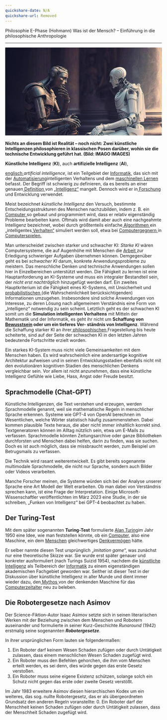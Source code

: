 ```yaml
---
quickshare-date: N/A
quickshare-url: Removed
---
```

Philosophie E-Phase (Hohmann)
Was ist der Mensch? – Einführung in die philosophische Anthropologie
***

![](../attachments/Aspose.Words.a83ed5ee-2a1e-4067-b1d2-28352a618d27.002.jpeg)

**Nichts an diesem Bild ist Realität – noch nicht: Zwei künstliche Intelligenzen philosophieren in klassischen Posen darüber, wohin sie die technische Entwicklung geführt hat. (Bild: IMAGO IMAGES)**

**Künstliche Intelligenz** (**KI**), auch **artifizielle Intelligenz** (**AI**), 

[englisch ](https://de.wikipedia.org/wiki/Englische_Sprache)*artificial intelligence*, ist ein Teilgebiet der [Informatik,](https://de.wikipedia.org/wiki/Informatik) das sich mit der [Automatisierung](https://de.wikipedia.org/wiki/Automatisierung)intelligenten Verhaltens und dem [maschinellen Lernen](https://de.wikipedia.org/wiki/Maschinelles_Lernen) befasst. Der Begriff ist schwierig zu definieren, da es bereits an einer genauen[ Definition ](https://de.wikipedia.org/wiki/Definition)von [„Intelligenz“](https://de.wikipedia.org/wiki/Intelligenz) mangelt. Dennoch wird er in[ Forschung ](https://de.wikipedia.org/wiki/Forschung)und Entwicklung verwendet. 

Meist bezeichnet *künstliche Intelligenz* den Versuch, bestimmte Entscheidungsstrukturen des Menschen nachzubilden, indem z. B. ein[ Computer ](https://de.wikipedia.org/wiki/Computer)so gebaut und programmiert wird, dass er relativ eigenständig Probleme bearbeiten kann. Oftmals wird damit aber auch eine nachgeahmte Intelligenz bezeichnet, wobei durch größtenteils einfache[ Algorithmen ](https://de.wikipedia.org/wiki/Algorithmus)ein „intelligentes[ Verhalten“](https://de.wikipedia.org/wiki/Verhalten_\(Psychologie\)) simuliert werden soll, etwa bei [Computergegnern ](https://de.wikipedia.org/wiki/Computergegner)in [Computerspielen.](https://de.wikipedia.org/wiki/Computerspiel) 

Man unterscheidet zwischen starker und schwacher KI: *Starke KI* wären Computersysteme, die auf Augenhöhe mit Menschen die [Arbeit ](https://de.wikipedia.org/wiki/Arbeit_\(Philosophie\)#Aufhebung_des_Arbeitsbegriffs_seit_Mitte_des_20._Jahrhunderts)zur Erledigung schwieriger Aufgaben übernehmen können. Demgegenüber geht es bei *schwacher KI* darum, konkrete Anwendungsprobleme zu meistern. Das menschliche Denken und technische Anwendungen sollen hier in Einzelbereichen unterstützt werden. Die Fähigkeit zu lernen ist eine Hauptanforderung an KI-Systeme und muss ein integraler Bestandteil sein, der *nicht erst nachträglich* hinzugefügt werden darf. Ein zweites Hauptkriterium ist die Fähigkeit eines KI-Systems, mit Unsicherheit und [probabilistischen ](https://de.wikipedia.org/wiki/Probabilistisch)(die Wahrscheinlichkeit berücksichtigenden) Informationen umzugehen. Insbesondere sind solche Anwendungen von Interesse, zu deren Lösung nach allgemeinem Verständnis eine Form von „Intelligenz“ notwendig zu sein scheint. Letztlich geht es der schwachen KI somit um die **Simulation intelligenten Verhaltens** mit Mitteln der Mathematik und der Informatik, es geht ihr nicht um **Schaffung von[ Bewusstsein](https://de.wikipedia.org/wiki/Bewusstsein) oder um ein tieferes Ver- ständnis von Intelligenz**. Während die Schaffung starker KI an ihrer[ philosophischen ](https://de.wikipedia.org/wiki/Philosophie)Fragestellung bis heute scheiterte, sind auf der Seite der schwachen KI in den letzten Jahren bedeutende Fortschritte erzielt worden. 

Ein starkes KI-System muss nicht viele Gemeinsamkeiten mit dem Menschen haben. Es wird wahrscheinlich eine andersartige kognitive Architektur aufweisen und in seinen Entwicklungsstadien ebenfalls nicht mit den evolutionären kognitiven Stadien des menschlichen Denkens vergleichbar sein. Vor allem ist nicht anzunehmen, dass eine künstliche Intelligenz Gefühle wie Liebe, Hass, Angst oder Freude besitzt. 

## **Sprachmodelle** (Chat-GPT) 

Künstliche Intelligenzen, die Text verstehen und erzeugen, werden Sprachmodelle genannt, weil sie mathematische Regeln in menschlicher Sprache erkennen. Systeme wie GPT-4 von OpenAI berechnen im Wesentlichen, welche Wörter statistisch häufig zusammenstehen. Dabei kommen plausible Texte heraus, die aber nicht immer inhaltlich korrekt sind. Textgeneratoren können im Alltag nützlich sein, etwa um E-Mails zu verfassen. Sprachmodelle könnten Zeitungsarchive oder ganze Bibliotheken durchforsten und Menschen dabei helfen, darin zu finden, was sie suchen. Doch es ist auch möglich, dass sie missbraucht werden, zum Beispiel um Betrugsmails zu verfassen. 

Die Technik wird rasant weiterentwickelt. Es gibt bereits sogenannte multimodale Sprachmodelle, die nicht nur Sprache, sondern auch Bilder oder Videos verarbeiten. 

Manche Forscher meinen, die Systeme würden sich bei der Analyse unserer Sprache eine Art Modell der Welt erarbeiten. Ob man dabei von Verständnis sprechen kann, ist eine Frage der Interpretation. Einige Microsoft-Wissenschaftler veröffentlichten im März 2023 eine Studie, in der sie schreiben, „Funken von Intelligenz“ bei GPT-4 beobachtet zu haben. 

## **Der Turing-Test** 

Mit dem später sogenannten **Turing-Test** formulierte [Alan Turing](https://de.wikipedia.org/wiki/Alan_Turing![](attachments/Aspose.Words.a83ed5ee-2a1e-4067-b1d2-28352a618d27.003.png))im Jahr 1950 eine Idee, wie man feststellen könnte, ob ein [Computer,](https://de.wikipedia.org/wiki/Computer) also eine Maschine, ein dem [Menschen](https://de.wikipedia.org/wiki/Mensch) gleichwertiges [Denkvermögen](https://de.wikipedia.org/wiki/Denkverm%C3%B6gen) hätte.

Er selber nannte diesen Test ursprünglich „*imitation game*“, was zunächst nur eine theoretische Skizze war. Sie wurde erst später genauer und konkreter ausformuliert (nach Turings Suizid 1954), nachdem die [künstliche Intelligenz](https://de.wikipedia.org/wiki/K%C3%BCnstliche_Intelligenz) als Teilbereich der [Informatik](https://de.wikipedia.org/wiki/Informatik) zu einem eigenständigen akademischen Fachgebiet geworden war. Seither ist dieser Test in der Diskussion über künstliche Intelligenz in aller Munde und dient immer wieder dazu, den[ Mythos ](https://de.wikipedia.org/wiki/Mythos)von der denkenden Maschine für das [Computerzeitalter](https://de.wikipedia.org/wiki/Computerzeitalter) neu zu beleben. 

## **Die Robotergesetze nach Asimov** 

Der Science-Fiktion-Autor Isaac Asimov setzte sich in seinen literarischen Werken mit der Beziehung zwischen dem Menschen und Robotern auseinander und formulierte in seiner Kurz-Geschichte *Runaround* (1942) erstmalig seine sogenannten ***Robotergesetze***. 

In ihrer ursprünglichen Form lauten sie folgendermaßen: 

1. Ein Roboter darf keinem Wesen Schaden zufügen oder durch Untätigkeit zulassen, dass einem menschlichen Wesen Schaden zugefügt wird. 
1. Ein Roboter muss den Befehlen gehorchen, die ihm vom Menschen erteilt werden, es sei denn, dies würde gegen das erste Gesetz verstoßen. 
1. Ein Roboter muss seine eigene Existenz schützen, solange solch ein Schutz nicht gegen das erste oder zweite Gesetz verstößt. 

Im Jahr 1983 erweitere Asimov diesen hierarchischen Kodex um ein weiteres, das sog. nullte Robotergesetz, das er als übergeordneten Grundsatz den anderen Regeln voranstellte: 0. Ein Roboter darf der Menschheit keinen Schaden zufügen oder durch Untätigkeit zulassen, dass der Menschheit Schaden zugefügt wird. 
